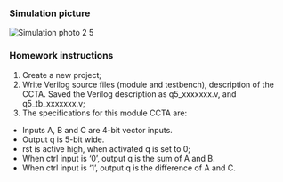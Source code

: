 ### Simulation picture <br>
![Simulation photo 2 5](https://github.com/JaeHWg/HW2_CCTA_5/assets/94187124/dcf5e2cb-24b7-446a-a992-99b759368aa6)

### Homework instructions
1. Create a new project;
2. Write Verilog source files (module and testbench), description of the CCTA. Saved the Verilog description as q5_xxxxxxx.v, and q5_tb_xxxxxxx.v;
3. The specifications for this module CCTA are:
  - Inputs A, B and C are 4-bit vector inputs.
  - Output q is 5-bit wide.
  - rst is active high, when activated q is set to 0;
  - When ctrl input is ‘0’, output q is the sum of A and B.
  - When ctrl input is ‘1’, output q is the difference of A and C.
